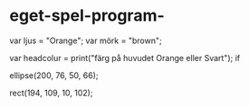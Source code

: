 # eget-spel-program-

var ljus = "Orange";
var mörk = "brown";

var headcolur = print("färg på huvudet Orange eller Svart");
if 

ellipse(200, 76, 50, 66);

rect(194, 109, 10, 102);

